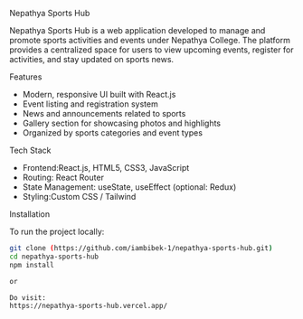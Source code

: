  Nepathya Sports Hub

Nepathya Sports Hub is a web application developed to manage and promote sports activities and events under Nepathya College. The platform provides a centralized space for users to view upcoming events, register for activities, and stay updated on sports news.



Features

- Modern, responsive UI built with React.js  
- Event listing and registration system  
- News and announcements related to sports  
- Gallery section for showcasing photos and highlights  
- Organized by sports categories and event types



Tech Stack

- Frontend:React.js, HTML5, CSS3, JavaScript  
- Routing: React Router  
- State Management: useState, useEffect (optional: Redux)  
- Styling:Custom CSS / Tailwind 



Installation

To run the project locally:

```bash
git clone (https://github.com/iambibek-1/nepathya-sports-hub.git)
cd nepathya-sports-hub
npm install

or

Do visit:
https://nepathya-sports-hub.vercel.app/
